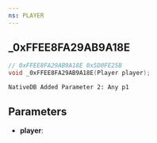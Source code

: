 ```yaml
---
ns: PLAYER
---
```

## _0xFFEE8FA29AB9A18E

```c
// 0xFFEE8FA29AB9A18E 0x5D0FE25B
void _0xFFEE8FA29AB9A18E(Player player);
```

```
NativeDB Added Parameter 2: Any p1
```

## Parameters
* **player**: 

